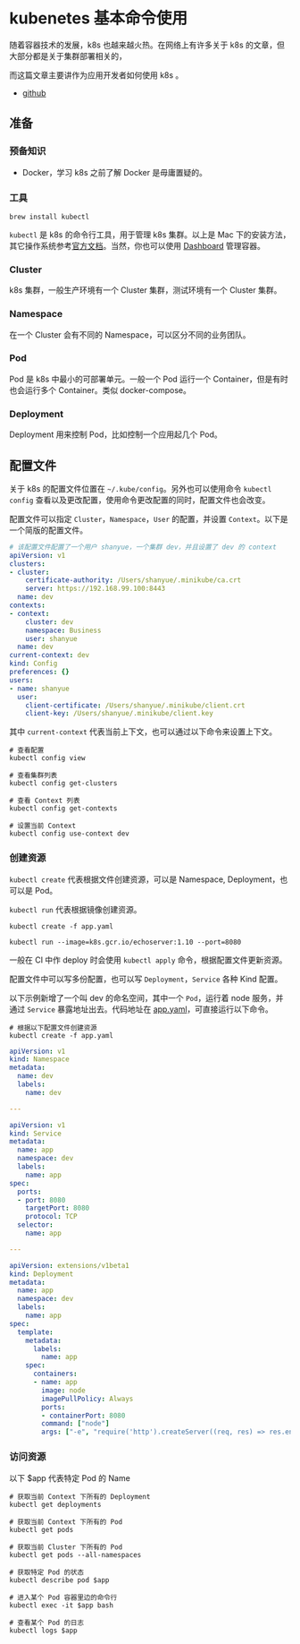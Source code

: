 # kubenetes 基本命令使用

随着容器技术的发展，k8s 也越来越火热。在网络上有许多关于 k8s 的文章，但大部分都是关于集群部署相关的，

而这篇文章主要讲作为应用开发者如何使用 k8s 。

+ [github](https://github.com/shfshanyue/blog/tree/master/Articles/Kubenetes-Commands)

## 准备

### 预备知识

+ Docker，学习 k8s 之前了解 Docker 是毋庸置疑的。

### 工具

``` shell
brew install kubectl
```

`kubectl` 是 k8s 的命令行工具，用于管理 k8s 集群。以上是 Mac 下的安装方法，其它操作系统参考[官方文档](https://kubernetes.io/docs/tasks/tools/install-kubectl/)。当然，你也可以使用 [Dashboard](https://kubernetes.io/docs/tasks/access-application-cluster/web-ui-dashboard/) 管理容器。

### Cluster

k8s 集群，一般生产环境有一个 Cluster 集群，测试环境有一个 Cluster 集群。

### Namespace

在一个 Cluster 会有不同的 Namespace，可以区分不同的业务团队。

### Pod

Pod 是 k8s 中最小的可部署单元。一般一个 Pod 运行一个 Container，但是有时也会运行多个 Container。类似 docker-compose。

### Deployment

Deployment 用来控制 Pod，比如控制一个应用起几个 Pod。


## 配置文件

关于 k8s 的配置文件位置在 `~/.kube/config`。另外也可以使用命令 `kubectl config` 查看以及更改配置，使用命令更改配置的同时，配置文件也会改变。

配置文件可以指定 `Cluster`，`Namespace`，`User` 的配置，并设置 `Context`。以下是一个简版的配置文件。

``` yaml
# 该配置文件配置了一个用户 shanyue，一个集群 dev，并且设置了 dev 的 context
apiVersion: v1
clusters:
- cluster:
    certificate-authority: /Users/shanyue/.minikube/ca.crt
    server: https://192.168.99.100:8443
  name: dev
contexts:
- context:
    cluster: dev
    namespace: Business
    user: shanyue
  name: dev
current-context: dev
kind: Config
preferences: {}
users:
- name: shanyue
  user:
    client-certificate: /Users/shanyue/.minikube/client.crt
    client-key: /Users/shanyue/.minikube/client.key
```

其中 `current-context` 代表当前上下文，也可以通过以下命令来设置上下文。

``` shell
# 查看配置
kubectl config view

# 查看集群列表
kubectl config get-clusters

# 查看 Context 列表
kubectl config get-contexts

# 设置当前 Context
kubectl config use-context dev
```

### 创建资源

`kubectl create` 代表根据文件创建资源，可以是 Namespace, Deployment，也可以是 Pod。

`kubectl run` 代表根据镜像创建资源。

``` shell
kubectl create -f app.yaml

kubectl run --image=k8s.gcr.io/echoserver:1.10 --port=8080
```

一般在 CI 中作 deploy 时会使用 `kubectl apply` 命令，根据配置文件更新资源。

配置文件中可以写多份配置，也可以写 `Deployment`，`Service` 各种 Kind 配置。

以下示例新增了一个叫 dev 的命名空间，其中一个  `Pod`，运行着 node 服务，并通过 `Service` 暴露地址出去。代码地址在 [app.yaml](https://github.com/shfshanyue/blog/tree/master/Articles/Kubenetes-Commands/app.yaml)，可直接运行以下命令。

``` shell
# 根据以下配置文件创建资源
kubectl create -f app.yaml
```

``` yaml
apiVersion: v1
kind: Namespace
metadata:
  name: dev
  labels:
    name: dev

---

apiVersion: v1
kind: Service
metadata:
  name: app
  namespace: dev
  labels:
    name: app
spec:
  ports:
  - port: 8080
    targetPort: 8080
    protocol: TCP
  selector:
    name: app

---

apiVersion: extensions/v1beta1
kind: Deployment
metadata:
  name: app
  namespace: dev
  labels:
    name: app
spec:
  template:
    metadata:
      labels:
        name: app
    spec:
      containers:
      - name: app
        image: node
        imagePullPolicy: Always
        ports:
        - containerPort: 8080
        command: ["node"]
        args: ["-e", "require('http').createServer((req, res) => res.end('hello, world')).listen(8080)"]
```

### 访问资源

以下 $app 代表特定 Pod 的 Name

``` shell
# 获取当前 Context 下所有的 Deployment
kubectl get deployments

# 获取当前 Context 下所有的 Pod
kubectl get pods

# 获取当前 Cluster 下所有的 Pod
kubectl get pods --all-namespaces

# 获取特定 Pod 的状态
kubectl describe pod $app

# 进入某个 Pod 容器里边的命令行
kubectl exec -it $app bash

# 查看某个 Pod 的日志
kubectl logs $app
```
